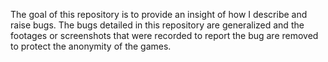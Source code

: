 The goal of this repository is to provide an insight of how I describe and raise bugs. 
The bugs detailed in this repository are generalized and the footages or screenshots that were recorded to report the bug are removed to protect the anonymity of the games.